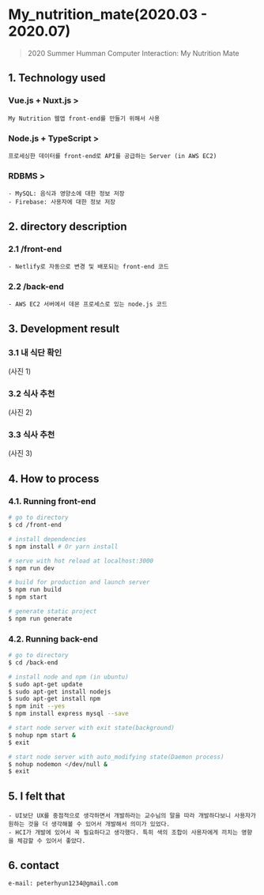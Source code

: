# My_nutrition_mate(2020.03 - 2020.07)
> 2020 Summer Humman Computer Interaction: My Nutrition Mate

## 1. Technology used
### Vue.js + Nuxt.js >
    My Nutrition 웹앱 front-end를 만들기 위해서 사용
### Node.js + TypeScript >
    프로세싱한 데이터를 front-end로 API를 공급하는 Server (in AWS EC2)  
### RDBMS >   
    - MySQL: 음식과 영양소에 대한 정보 저장
    - Firebase: 사용자에 대한 정보 저장

## 2. directory description
### 2.1 /front-end  
    - Netlify로 자동으로 변경 및 배포되는 front-end 코드

### 2.2 /back-end
    - AWS EC2 서버에서 데몬 프로세스로 있는 node.js 코드

## 3. Development result
### 3.1 내 식단 확인
(사진 1)
### 3.2 식사 추천
(사진 2)
### 3.3 식사 추천
(사진 3)

## 4. How to process

### 4.1. Running front-end

``` bash
# go to directory
$ cd /front-end

# install dependencies
$ npm install # Or yarn install

# serve with hot reload at localhost:3000
$ npm run dev

# build for production and launch server
$ npm run build
$ npm start

# generate static project
$ npm run generate
```
### 4.2. Running back-end

``` bash
# go to directory
$ cd /back-end

# install node and npm (in ubuntu)
$ sudo apt-get update 
$ sudo apt-get install nodejs
$ sudo apt-get install npm
$ npm init --yes
$ npm install express mysql --save

# start node server with exit state(background)    
$ nohup npm start &
$ exit

# start node server with auto_modifying state(Daemon process)
$ nohup nodemon </dev/null &
$ exit
```

## 5. I felt that
    - UI보단 UX를 중점적으로 생각하면서 개발하라는 교수님의 말을 따라 개발하다보니 사용자가 원하는 것을 더 생각해볼 수 있어서 개발해서 의미가 있었다. 
    - HCI가 개발에 있어서 꼭 필요하다고 생각했다. 특히 색의 조합이 사용자에게 끼치는 영향을 체감할 수 있어서 좋았다. 

## 6. contact
    e-mail: peterhyun1234@gmail.com
